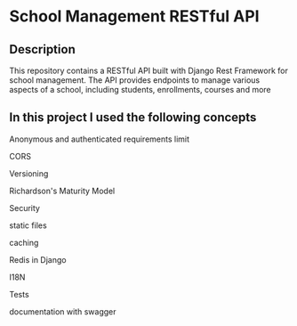 # School Management RESTful API

## Description

<p>This repository contains a RESTful API built with Django Rest Framework for school management. The API provides endpoints to manage various aspects of a school, including students, enrollments, courses and more</p>

## In this project I used the following concepts
<p>Anonymous and authenticated requirements limit </p>
<p>CORS </p>
<p>Versioning </p>
<p>Richardson's Maturity Model </p>
<p>Security </p>
<p>static files </p>
<p>caching </p>
<p>Redis in Django </p>
<p>I18N </p>
<p>Tests </p>
<p>documentation with swagger </p>
